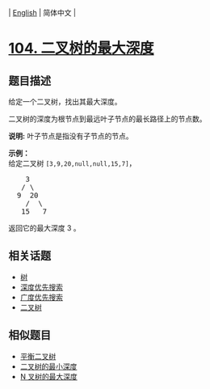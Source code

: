 
| [English](README_EN.md) | 简体中文 |

# [104. 二叉树的最大深度](https://leetcode-cn.com/problems/maximum-depth-of-binary-tree/)

## 题目描述

<p>给定一个二叉树，找出其最大深度。</p>

<p>二叉树的深度为根节点到最远叶子节点的最长路径上的节点数。</p>

<p><strong>说明:</strong>&nbsp;叶子节点是指没有子节点的节点。</p>

<p><strong>示例：</strong><br>
给定二叉树 <code>[3,9,20,null,null,15,7]</code>，</p>

<pre>    3
   / \
  9  20
    /  \
   15   7</pre>

<p>返回它的最大深度&nbsp;3 。</p>


## 相关话题

- [树](https://leetcode-cn.com/tag/tree)
- [深度优先搜索](https://leetcode-cn.com/tag/depth-first-search)
- [广度优先搜索](https://leetcode-cn.com/tag/breadth-first-search)
- [二叉树](https://leetcode-cn.com/tag/binary-tree)

## 相似题目

- [平衡二叉树](../balanced-binary-tree/README.md)
- [二叉树的最小深度](../minimum-depth-of-binary-tree/README.md)
- [N 叉树的最大深度](../maximum-depth-of-n-ary-tree/README.md)

